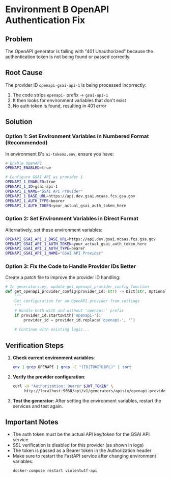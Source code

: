 # Environment B OpenAPI Authentication Fix

## Problem
The OpenAPI generator is failing with "401 Unauthorized" because the authentication token is not being found or passed correctly.

## Root Cause
The provider ID `openapi-gsai-api-1` is being processed incorrectly:
1. The code strips `openapi-` prefix → `gsai-api-1`
2. It then looks for environment variables that don't exist
3. No auth token is found, resulting in 401 error

## Solution

### Option 1: Set Environment Variables in Numbered Format (Recommended)

In environment B's `ai-tokens.env`, ensure you have:

```bash
# Enable OpenAPI
OPENAPI_ENABLED=true

# Configure GSAI API as provider 1
OPENAPI_1_ENABLED=true
OPENAPI_1_ID=gsai-api-1
OPENAPI_1_NAME="GSAI API Provider"
OPENAPI_1_BASE_URL=https://api.dev.gsai.mcaas.fcs.gsa.gov
OPENAPI_1_AUTH_TYPE=bearer
OPENAPI_1_AUTH_TOKEN=your_actual_gsai_auth_token_here
```

### Option 2: Set Environment Variables in Direct Format

Alternatively, set these environment variables:

```bash
OPENAPI_GSAI_API_1_BASE_URL=https://api.dev.gsai.mcaas.fcs.gsa.gov
OPENAPI_GSAI_API_1_AUTH_TOKEN=your_actual_gsai_auth_token_here
OPENAPI_GSAI_API_1_AUTH_TYPE=bearer
OPENAPI_GSAI_API_1_NAME="GSAI API Provider"
```

### Option 3: Fix the Code to Handle Provider IDs Better

Create a patch file to improve the provider ID handling:

```python
# In generators.py, update get_openapi_provider_config function
def get_openapi_provider_config(provider_id: str) -> Dict[str, Optional[str]]:
    """
    Get configuration for an OpenAPI provider from settings
    """
    # Handle both with and without 'openapi-' prefix
    if provider_id.startswith('openapi-'):
        provider_id = provider_id.replace('openapi-', '')
    
    # Continue with existing logic...
```

## Verification Steps

1. **Check current environment variables**:
   ```bash
   env | grep OPENAPI | grep -E "(ID|TOKEN|URL)" | sort
   ```

2. **Verify the provider configuration**:
   ```bash
   curl -H "Authorization: Bearer $JWT_TOKEN" \
        http://localhost:9080/api/v1/generators/apisix/openapi-providers
   ```

3. **Test the generator**:
   After setting the environment variables, restart the services and test again.

## Important Notes

- The auth token must be the actual API key/token for the GSAI API service
- SSL verification is disabled for this provider (as shown in logs)
- The token is passed as a Bearer token in the Authorization header
- Make sure to restart the FastAPI service after changing environment variables:
  ```bash
  docker-compose restart violentutf-api
  ```